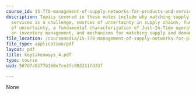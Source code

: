 ```yaml
---
course_id: 15-778-management-of-supply-networks-for-products-and-services-summer-2004
description: Topics covered in these notes include why matching supply & demand of
  services is a challenge, sources of uncertainty in supply chains, fundamental consequences
  of uncertainty, a fundamental characterization of Just-In-Time operations, key points
  on inventory management, and mechanisms for matching supply and demand.
file_location: /coursemedia/15-778-management-of-supply-networks-for-products-and-services-summer-2004/567d7a5177b190e7ce3fc903211fd33f_keytakeaways_4.pdf
file_type: application/pdf
layout: pdf
title: keytakeaways_4.pdf
type: course
uid: 567d7a5177b190e7ce3fc903211fd33f

---
```

None